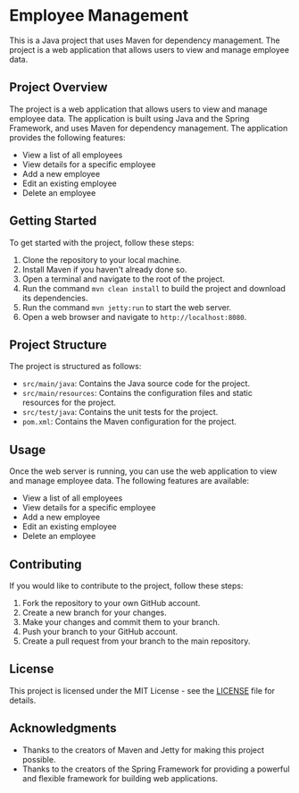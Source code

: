 # Employee Management

This is a Java project that uses Maven for dependency management. The project is a web application that allows users to view and manage employee data.

## Project Overview

The project is a web application that allows users to view and manage employee data. The application is built using Java and the Spring Framework, and uses Maven for dependency management. The application provides the following features:

- View a list of all employees
- View details for a specific employee
- Add a new employee
- Edit an existing employee
- Delete an employee

## Getting Started

To get started with the project, follow these steps:

1. Clone the repository to your local machine.
2. Install Maven if you haven't already done so.
3. Open a terminal and navigate to the root of the project.
4. Run the command `mvn clean install` to build the project and download its dependencies.
5. Run the command `mvn jetty:run` to start the web server.
6. Open a web browser and navigate to `http://localhost:8080`.

## Project Structure

The project is structured as follows:

- `src/main/java`: Contains the Java source code for the project.
- `src/main/resources`: Contains the configuration files and static resources for the project.
- `src/test/java`: Contains the unit tests for the project.
- `pom.xml`: Contains the Maven configuration for the project.

## Usage

Once the web server is running, you can use the web application to view and manage employee data. The following features are available:

- View a list of all employees
- View details for a specific employee
- Add a new employee
- Edit an existing employee
- Delete an employee

## Contributing

If you would like to contribute to the project, follow these steps:

1. Fork the repository to your own GitHub account.
2. Create a new branch for your changes.
3. Make your changes and commit them to your branch.
4. Push your branch to your GitHub account.
5. Create a pull request from your branch to the main repository.

## License

This project is licensed under the MIT License - see the [LICENSE](LICENSE) file for details.

## Acknowledgments

- Thanks to the creators of Maven and Jetty for making this project possible.
- Thanks to the creators of the Spring Framework for providing a powerful and flexible framework for building web applications.
